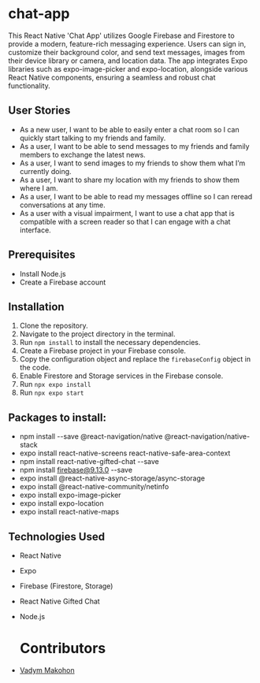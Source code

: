 # chat-app

This React Native 'Chat App' utilizes Google Firebase and Firestore to provide a modern, feature-rich messaging experience. Users can sign in, customize their background color, and send text messages, images from their device library or camera, and location data. The app integrates Expo libraries such as expo-image-picker and expo-location, alongside various React Native components, ensuring a seamless and robust chat functionality.

## User Stories

- As a new user, I want to be able to easily enter a chat room so I can quickly start talking to my friends and family.
- As a user, I want to be able to send messages to my friends and family members to exchange the latest news.
- As a user, I want to send images to my friends to show them what I’m currently doing.
- As a user, I want to share my location with my friends to show them where I am.
- As a user, I want to be able to read my messages offline so I can reread conversations at any time.
- As a user with a visual impairment, I want to use a chat app that is compatible with a screen reader so that I can engage with a chat interface.

## Prerequisites

- Install Node.js
- Create a Firebase account

## Installation

1. Clone the repository.
2. Navigate to the project directory in the terminal.
3. Run `npm install` to install the necessary dependencies.
4. Create a Firebase project in your Firebase console.
5. Copy the configuration object and replace the `firebaseConfig` object in the code.
6. Enable Firestore and Storage services in the Firebase console.
7. Run `npx expo install`
8. Run `npx expo start`

## Packages to install: 
* npm install --save @react-navigation/native @react-navigation/native-stack
* expo install react-native-screens react-native-safe-area-context
* npm install react-native-gifted-chat --save
* npm install firebase@9.13.0 --save
* expo install @react-native-async-storage/async-storage
* expo install @react-native-community/netinfo
* expo install expo-image-picker
* expo install expo-location
* expo install react-native-maps

## Technologies Used

- React Native
- Expo
- Firebase (Firestore, Storage)
- React Native Gifted Chat
- Node.js

  # Contributors
- [Vadym Makohon](https://github.com/VadymMakohon)